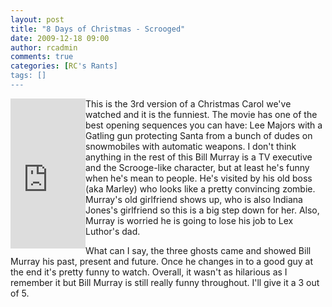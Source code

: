 ```yaml
---
layout: post
title: "8 Days of Christmas - Scrooged"
date: 2009-12-18 09:00
author: rcadmin
comments: true
categories: [RC's Rants]
tags: []
---
```

<iframe src="http://rcm.amazon.com/e/cm?lt1=_blank&bc1=000000&IS2=1&bg1=FFFFFF&fc1=000000&lc1=0000FF&t=bitsmack-20&o=1&p=8&l=as1&m=amazon&f=ifr&md=10FE9736YVPPT7A0FBG2&asins=6305609764" style="width:120px;height:240px;" scrolling="no" marginwidth="0" marginheight="0" frameborder="0" align="left"></iframe>
This is the 3rd version of a Christmas Carol we've watched and it is the funniest. The movie has one of the best opening sequences you can have: Lee Majors with a Gatling gun protecting Santa from a bunch of dudes on snowmobiles with automatic weapons. I don't think anything in the rest of this Bill Murray is a TV executive and the Scrooge-like character, but at least he's funny when he's mean to people.  He's visited by his old boss (aka Marley) who looks like a pretty convincing zombie. Murray's old girlfriend shows up, who is also Indiana Jones's girlfriend so this is a big step down for her. Also, Murray is worried he is going to lose his job to Lex Luthor's dad.

What can I say, the three ghosts came and showed Bill Murray his past, present and future. Once he changes in to a good guy at the end it's pretty funny to watch. Overall, it wasn't as hilarious as I remember it but Bill Murray is still really funny throughout. I'll give it a 3 out of 5. 
